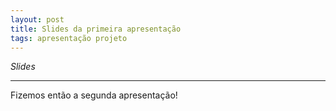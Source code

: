 ```yaml
---
layout: post
title: Slides da primeira apresentação
tags: apresentação projeto
---
```


*Slides*

-----

Fizemos então a segunda apresentação!
